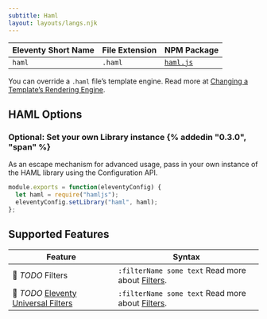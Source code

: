 ```yaml
---
subtitle: Haml
layout: layouts/langs.njk
---
```

| Eleventy Short Name | File Extension | NPM Package    |
| ------------------- | -------------- | -------------- |
| `haml`              | `.haml`        | [`haml.js`](https://github.com/tj/haml.js) |

You can override a `.haml` file’s template engine. Read more at [Changing a Template’s Rendering Engine](/docs/languages/).

## HAML Options

### Optional: Set your own Library instance {% addedin "0.3.0", "span" %}

As an escape mechanism for advanced usage, pass in your own instance of the HAML library using the Configuration API.

```js
module.exports = function(eleventyConfig) {
  let haml = require("hamljs");
  eleventyConfig.setLibrary("haml", haml);
};
```

## Supported Features

| Feature                                                                             | Syntax                                                                 |
| ----------------------------------------------------------------------------------- | ---------------------------------------------------------------------- |
| 🚫 _TODO_ Filters                                                                   | `:filterName some text` Read more about [Filters](/docs/filters/).                                                |
| 🚫 _TODO_ [Eleventy Universal Filters](/docs/filters/#universal-filters) | `:filterName some text` Read more about [Filters](/docs/filters/). |
